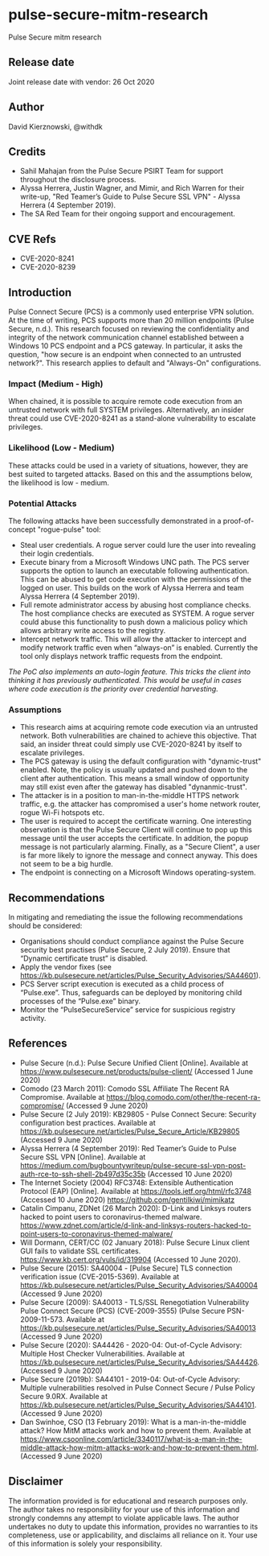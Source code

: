 # pulse-secure-mitm-research
Pulse Secure mitm research 

## Release date
Joint release date with vendor: 26 Oct 2020

## Author
David Kierznowski, @withdk

## Credits
* Sahil Mahajan from the Pulse Secure PSIRT Team for support throughout the disclosure process.
* Alyssa Herrera, Justin Wagner, and Mimir, and Rich Warren for their write-up, "Red Teamer’s Guide to Pulse Secure SSL VPN" - Alyssa Herrera (4 September 2019).
* The SA Red Team for their ongoing support and encouragement.

## CVE Refs
* CVE-2020-8241
* CVE-2020-8239

## Introduction
Pulse Connect Secure (PCS) is a commonly used enterprise VPN solution. At the time of writing, PCS supports more than 20 million endpoints (Pulse Secure, n.d.). This research focused on reviewing the confidentiality and integrity of the network communication channel established between a Windows 10 PCS endpoint and a PCS gateway. In particular, it asks the question, "how secure is an endpoint when connected to an untrusted network?". This research applies to default and "Always-On" configurations.

### Impact (Medium - High)
When chained, it is possible to acquire remote code execution from an untrusted network with full SYSTEM privileges. Alternatively, an insider threat could use CVE-2020-8241 as a stand-alone vulnerability to escalate privileges. 

### Likelihood (Low - Medium)
These attacks could be used in a variety of situations, however, they are best suited to targeted attacks. Based on this and the assumptions below, the likelihood is low - medium.

### Potential Attacks
The following attacks have been successfully demonstrated in a proof-of-concept "rogue-pulse" tool:
* Steal user credentials. A rogue server could lure the user into revealing their login credentials.
* Execute binary from a Microsoft Windows UNC path. The PCS server supports the option to launch an executable following authentication. This can be abused to get code execution with the permissions of the logged on user. This builds on the work of Alyssa Herrera and team Alyssa Herrera (4 September 2019).
* Full remote administrator access by abusing host compliance checks. The host compliance checks are executed as SYSTEM. A rogue server could abuse this functionality to push down a malicious policy which allows arbitrary write access to the registry. 
* Intercept network traffic. This will allow the attacker to intercept and modify network traffic even when “always-on” is enabled. Currently the tool only displays network traffic requests from the endpoint.

*The PoC also implements an auto-login feature. This tricks the client into thinking it has previously authenticated. This would be useful in cases where code execution is the priority over credential harvesting.*

### Assumptions
* This research aims at acquiring remote code execution via an untrusted network. Both vulnerabilities are chained to achieve this objective. That said, an insider threat could simply use CVE-2020-8241 by itself to escalate privileges. 
* The PCS gateway is using the default configuration with "dynamic-trust" enabled. Note, the policy is usually updated and pushed down to the client after authentication. This means a small window of opportunity may still exist even after the gateway has disabled "dynanmic-trust".
* The attacker is in a position to man-in-the-middle HTTPS network traffic, e.g. the attacker has compromised a user's home network router, rogue Wi-Fi hotspots etc.
* The user is required to accept the certificate warning. One interesting observation is that the Pulse Secure Client will continue to pop up this message until the user accepts the certificate. In addition, the popup message is not particularly alarming. Finally, as a "Secure Client", a user is far more likely to ignore the message and connect anyway. This does not seem to be a big hurdle.
* The endpoint is connecting on a Microsoft Windows operating-system. 

## Recommendations 
In mitigating and remediating the issue the following recommendations should be considered:
* Organisations should conduct compliance against the Pulse Secure security best practises (Pulse Secure, 2 July 2019). Ensure that “Dynamic certificate trust” is disabled.
* Apply the vendor fixes (see https://kb.pulsesecure.net/articles/Pulse_Security_Advisories/SA44601).
* PCS Server script execution is executed as a child process of “Pulse.exe”. Thus, safeguards can be deployed by monitoring child processes of the “Pulse.exe” binary. 
* Monitor the “PulseSecureService” service for suspicious registry activity.

## References
* Pulse Secure (n.d.): Pulse Secure Unified Client [Online]. Available at https://www.pulsesecure.net/products/pulse-client/ (Accessed 1 June 2020)  
* Comodo (23 March 2011): Comodo SSL Affiliate The Recent RA Compromise. Available at https://blog.comodo.com/other/the-recent-ra-compromise/ (Accessed 9 June 2020)  
* Pulse Secure (2 July 2019): KB29805 - Pulse Connect Secure: Security configuration best practices. Available at https://kb.pulsesecure.net/articles/Pulse_Secure_Article/KB29805 (Accessed 9 June 2020)
* Alyssa Herrera (4 September 2019): Red Teamer’s Guide to Pulse Secure SSL VPN [Online]. Available at https://medium.com/bugbountywriteup/pulse-secure-ssl-vpn-post-auth-rce-to-ssh-shell-2b497d35c35b (Accessed 10 June 2020)
* The Internet Society (2004) RFC3748: Extensible Authentication Protocol (EAP) [Online]. Available at https://tools.ietf.org/html/rfc3748 (Accessed 10 June 2020)
https://github.com/gentilkiwi/mimikatz
* Catalin Cimpanu, ZDNet (26 March 2020): D-Link and Linksys routers hacked to point users to coronavirus-themed malware. https://www.zdnet.com/article/d-link-and-linksys-routers-hacked-to-point-users-to-coronavirus-themed-malware/
* Will Dormann, CERT/CC (02 January 2018): Pulse Secure Linux client GUI fails to validate SSL certificates. https://www.kb.cert.org/vuls/id/319904 (Accessed 10 June 2020).
* Pulse Secure (2015): SA40004 - [Pulse Secure] TLS connection verification issue (CVE-2015-5369). Available at https://kb.pulsesecure.net/articles/Pulse_Security_Advisories/SA40004 (Accessed 9 June 2020)
* Pulse Secure (2009): SA40013 - TLS/SSL Renegotiation Vulnerability Pulse Connect Secure (PCS) (CVE-2009-3555) (Pulse Secure PSN-2009-11-573. Available at https://kb.pulsesecure.net/articles/Pulse_Security_Advisories/SA40013 (Accessed 9 June 2020)
* Pulse Secure (2020): SA44426 - 2020-04: Out-of-Cycle Advisory: Multiple Host Checker Vulnerabilities. Available at https://kb.pulsesecure.net/articles/Pulse_Security_Advisories/SA44426. (Accessed 9 June 2020)
* Pulse Secure (2019b): SA44101 - 2019-04: Out-of-Cycle Advisory: Multiple vulnerabilities resolved in Pulse Connect Secure / Pulse Policy Secure 9.0RX. Available at https://kb.pulsesecure.net/articles/Pulse_Security_Advisories/SA44101. (Accessed 9 June 2020)
* Dan Swinhoe, CSO (13 February 2019): What is a man-in-the-middle attack? How MitM attacks work and how to prevent them. Available at https://www.csoonline.com/article/3340117/what-is-a-man-in-the-middle-attack-how-mitm-attacks-work-and-how-to-prevent-them.html. (Accessed 9 June 2020)

## Disclaimer
The information provided is for educational and research purposes only. The author takes no responsibility for your use of this information and strongly condemns any attempt to violate applicable laws. The author undertakes no duty to update this information, provides no warranties to its completeness, use or applicability, and disclaims all reliance on it. Your use of this information is solely your responsibility.
